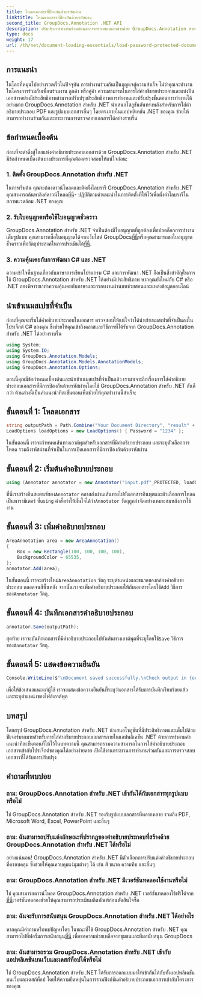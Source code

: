 ```yaml
---
title: โหลดเอกสารที่ป้องกันด้วยรหัสผ่าน
linktitle: โหลดเอกสารที่ป้องกันด้วยรหัสผ่าน
second_title: GroupDocs.Annotation .NET API
description: ปรับปรุงการทำงานร่วมกันและการตรวจสอบเอกสารด้วย GroupDocs.Annotation สำหรับ .NET ใส่คำอธิบายประกอบ PDF และราบรื่นยิ่งขึ้นในแอป .NET ของคุณ
type: docs
weight: 17
url: /th/net/document-loading-essentials/load-password-protected-documents/
---
```

## การแนะนำ
ในโลกที่หมุนไปอย่างรวดเร็วในปัจจุบัน การทำงานร่วมกันเป็นกุญแจสู่ความสำเร็จ ไม่ว่าคุณจะทำงานในโครงการร่วมกับเพื่อนร่วมงาน ลูกค้า หรือคู่ค้า ความสามารถในการใส่คำอธิบายประกอบและแบ่งปันเอกสารอย่างมีประสิทธิภาพสามารถปรับปรุงประสิทธิภาพการทำงานและปรับปรุงขั้นตอนการทำงานได้อย่างมาก GroupDocs.Annotation สำหรับ .NET นำเสนอโซลูชันอันทรงพลังสำหรับการใส่คำอธิบายประกอบ PDF และรูปแบบเอกสารอื่นๆ โดยตรงภายในแอปพลิเคชัน .NET ของคุณ ช่วยให้สามารถทำงานร่วมกันและกระบวนการตรวจสอบเอกสารได้อย่างราบรื่น
## ข้อกำหนดเบื้องต้น
ก่อนที่จะดำดิ่งสู่โลกแห่งคำอธิบายประกอบเอกสารด้วย GroupDocs.Annotation สำหรับ .NET มีข้อกำหนดเบื้องต้นบางประการที่คุณต้องตรวจสอบให้แน่ใจก่อน:
### 1. ติดตั้ง GroupDocs.Annotation สำหรับ .NET
 ในการเริ่มต้น คุณจะต้องดาวน์โหลดและติดตั้งไลบรารี GroupDocs.Annotation สำหรับ .NET คุณสามารถค้นหาลิงค์ดาวน์โหลด[ที่นี่](https://releases.groupdocs.com/annotation/net/)- ปฏิบัติตามคำแนะนำในการติดตั้งที่ให้ไว้เพื่อตั้งค่าไลบรารีในสภาพแวดล้อม .NET ของคุณ
### 2. รับใบอนุญาตหรือใช้ใบอนุญาตชั่วคราว
 GroupDocs.Annotation สำหรับ .NET จำเป็นต้องมีใบอนุญาตที่ถูกต้องเพื่อปลดล็อกการทำงานเต็มรูปแบบ คุณสามารถซื้อใบอนุญาตได้จากเว็บไซต์ GroupDocs[ที่นี่](https://purchase.groupdocs.com/buy)หรือคุณสามารถขอใบอนุญาตชั่วคราวเพื่อวัตถุประสงค์ในการประเมินได้[ที่นี่](https://purchase.groupdocs.com/temporary-license/).
### 3. ความคุ้นเคยกับการพัฒนา C# และ .NET
ความเข้าใจพื้นฐานเกี่ยวกับภาษาการเขียนโปรแกรม C# และการพัฒนา .NET ถือเป็นสิ่งสำคัญในการใช้ GroupDocs.Annotation สำหรับ .NET ได้อย่างมีประสิทธิภาพ หากคุณยังใหม่กับ C# หรือ .NET ลองพิจารณาทำความคุ้นเคยกับภาษาและกรอบงานผ่านบทช่วยสอนและแหล่งข้อมูลออนไลน์

## นำเข้าเนมสเปซที่จำเป็น
ก่อนที่คุณจะเริ่มใส่คำอธิบายประกอบในเอกสาร ตรวจสอบให้แน่ใจว่าได้นำเข้าเนมสเปซที่จำเป็นลงในโปรเจ็กต์ C# ของคุณ ซึ่งช่วยให้คุณเข้าถึงคลาสและวิธีการที่ได้รับจาก GroupDocs.Annotation สำหรับ .NET ได้อย่างราบรื่น
```csharp
using System;
using System.IO;
using GroupDocs.Annotation.Models;
using GroupDocs.Annotation.Models.AnnotationModels;
using GroupDocs.Annotation.Options;
```

ตอนนี้คุณมีข้อกำหนดเบื้องต้นและนำเข้าเนมสเปซที่จำเป็นแล้ว เรามาเจาะลึกเรื่องการใส่คำอธิบายประกอบเอกสารที่มีการป้องกันด้วยรหัสผ่านโดยใช้ GroupDocs.Annotation สำหรับ .NET กันดีกว่า ด้านล่างนี้เป็นคำแนะนำทีละขั้นตอนเพื่อช่วยให้คุณทำงานนี้สำเร็จ:
## ขั้นตอนที่ 1: โหลดเอกสาร
```csharp
string outputPath = Path.Combine("Your Document Directory", "result" + Path.GetExtension("input.pdf"));
LoadOptions loadOptions = new LoadOptions() { Password = "1234" };
```
ในขั้นตอนนี้ เราจะกำหนดเส้นทางเอาต์พุตสำหรับเอกสารที่มีคำอธิบายประกอบ และระบุตัวเลือกการโหลด รวมถึงรหัสผ่านที่จำเป็นในการเปิดเอกสารที่มีการป้องกันด้วยรหัสผ่าน
## ขั้นตอนที่ 2: เริ่มต้นคำอธิบายประกอบ
```csharp
using (Annotator annotator = new Annotator("input.pdf"_PROTECTED, loadOptions))
```
 ที่นี่เราสร้างอินสแตนซ์ของ`Annotator` คลาสส่งผ่านเส้นทางไปยังเอกสารอินพุตและตัวเลือกการโหลดเป็นพารามิเตอร์ ที่`using` คำสั่งทำให้มั่นใจได้ว่า`Annotator` วัตถุถูกกำจัดอย่างเหมาะสมหลังการใช้งาน
## ขั้นตอนที่ 3: เพิ่มคำอธิบายประกอบ
```csharp
AreaAnnotation area = new AreaAnnotation()
{
    Box = new Rectangle(100, 100, 100, 100),
    BackgroundColor = 65535,
};
annotator.Add(area);
```
 ในขั้นตอนนี้ เราจะสร้างใหม่`AreaAnnotation` วัตถุ ระบุตำแหน่งและขนาดของกล่องคำอธิบายประกอบ ตลอดจนสีพื้นหลัง จากนั้นเราจะเพิ่มคำอธิบายประกอบให้กับเอกสารโดยใช้`Add` วิธีการของ`Annotator` วัตถุ.
## ขั้นตอนที่ 4: บันทึกเอกสารคำอธิบายประกอบ
```csharp
annotator.Save(outputPath);
```
 สุดท้าย เราจะบันทึกเอกสารที่มีคำอธิบายประกอบไปยังเส้นทางเอาต์พุตที่ระบุโดยใช้`Save` วิธีการของ`Annotator` วัตถุ.
## ขั้นตอนที่ 5: แสดงข้อความยืนยัน
```csharp
Console.WriteLine($"\nDocument saved successfully.\nCheck output in {outputPath}.");
```
เพื่อให้ข้อเสนอแนะแก่ผู้ใช้ เราจะแสดงข้อความยืนยันที่ระบุว่าเอกสารได้รับการบันทึกเรียบร้อยแล้ว และระบุตำแหน่งของไฟล์เอาต์พุต

## บทสรุป
โดยสรุป GroupDocs.Annotation สำหรับ .NET นำเสนอโซลูชันที่มีประสิทธิภาพและเต็มไปด้วยฟีเจอร์มากมายสำหรับการใส่คำอธิบายประกอบเอกสารภายในแอปพลิเคชัน .NET ด้วยการทำตามคำแนะนำทีละขั้นตอนที่ให้ไว้ในบทความนี้ คุณสามารถรวมความสามารถในการใส่คำอธิบายประกอบเอกสารเข้ากับโปรเจ็กต์ของคุณได้อย่างง่ายดาย เปิดใช้งานกระบวนการทำงานร่วมกันและการตรวจสอบเอกสารที่ได้รับการปรับปรุง
## คำถามที่พบบ่อย
### ถาม: GroupDocs.Annotation สำหรับ .NET เข้ากันได้กับเอกสารทุกรูปแบบหรือไม่
ใช่ GroupDocs.Annotation สำหรับ .NET รองรับรูปแบบเอกสารที่หลากหลาย รวมถึง PDF, Microsoft Word, Excel, PowerPoint และอื่นๆ
### ถาม: ฉันสามารถปรับแต่งลักษณะที่ปรากฏของคำอธิบายประกอบที่สร้างด้วย GroupDocs.Annotation สำหรับ .NET ได้หรือไม่
อย่างแน่นอน! GroupDocs.Annotation สำหรับ .NET มีตัวเลือกการปรับแต่งคำอธิบายประกอบที่ครอบคลุม ซึ่งช่วยให้คุณควบคุมแง่มุมต่างๆ ได้ เช่น สี ขนาด ความทึบ และอื่นๆ
### ถาม: GroupDocs.Annotation สำหรับ .NET มีเวอร์ชันทดลองใช้งานหรือไม่
 ใช่ คุณสามารถดาวน์โหลด GroupDocs.Annotation สำหรับ .NET เวอร์ชันทดลองใช้ฟรีได้จาก[ที่นี่](https://releases.groupdocs.com/)เวอร์ชันทดลองช่วยให้คุณสามารถประเมินผลิตภัณฑ์ก่อนตัดสินใจซื้อ
### ถาม: ฉันจะรับการสนับสนุน GroupDocs.Annotation สำหรับ .NET ได้อย่างไร
 หากคุณมีคำถามหรือพบปัญหาใดๆ ในขณะที่ใช้ GroupDocs.Annotation สำหรับ .NET คุณสามารถไปที่ฟอรั่มการสนับสนุน[ที่นี่](https://forum.groupdocs.com/c/annotation/10) เพื่อขอความช่วยเหลือจากชุมชนและทีมสนับสนุน GroupDocs
### ถาม: ฉันสามารถรวม GroupDocs.Annotation สำหรับ .NET เข้ากับแอปพลิเคชันบนเว็บและเดสก์ท็อปได้หรือไม่
ใช่ GroupDocs.Annotation สำหรับ .NET ได้รับการออกแบบมาให้เข้ากันได้กับทั้งแอปพลิเคชันบนเว็บและเดสก์ท็อป โดยให้ความยืดหยุ่นในการรวมฟังก์ชันคำอธิบายประกอบเอกสารเข้ากับโครงการของคุณ